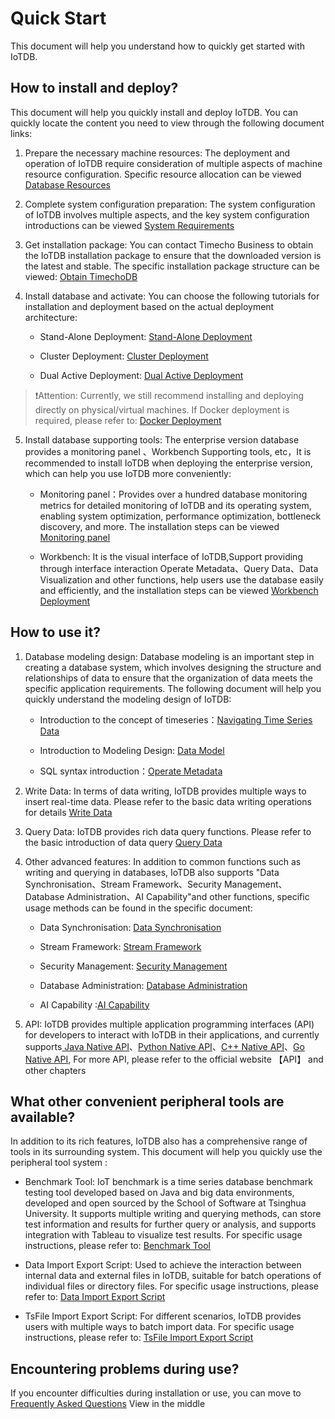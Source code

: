 <!--

    Licensed to the Apache Software Foundation (ASF) under one
    or more contributor license agreements.  See the NOTICE file
    distributed with this work for additional information
    regarding copyright ownership.  The ASF licenses this file
    to you under the Apache License, Version 2.0 (the
    "License"); you may not use this file except in compliance
    with the License.  You may obtain a copy of the License at
    
        http://www.apache.org/licenses/LICENSE-2.0
    
    Unless required by applicable law or agreed to in writing,
    software distributed under the License is distributed on an
    "AS IS" BASIS, WITHOUT WARRANTIES OR CONDITIONS OF ANY
    KIND, either express or implied.  See the License for the
    specific language governing permissions and limitations
    under the License.

-->
# Quick Start

This document will help you understand how to quickly get started with IoTDB.

## How to install and deploy?

This document will help you quickly install and deploy IoTDB. You can quickly locate the content you need to view through the following document links:

1.  Prepare the necessary machine resources: The deployment and operation of IoTDB require consideration of multiple aspects of machine resource configuration. Specific resource allocation can be viewed [Database Resources](../Deployment-and-Maintenance/Database-Resources.md)

2. Complete system configuration preparation: The system configuration of IoTDB involves multiple aspects, and the key system configuration introductions can be viewed [System Requirements](../Deployment-and-Maintenance/Environment-Requirements.md)

3. Get installation package: You can contact Timecho Business to obtain the IoTDB installation package to ensure that the downloaded version is the latest and stable. The specific installation package structure can be viewed: [Obtain TimechoDB](../Deployment-and-Maintenance/IoTDB-Package_timecho.md)

4. Install database and activate: You can choose the following tutorials for installation and deployment based on the actual deployment architecture:

   - Stand-Alone Deployment:  [Stand-Alone Deployment](../Deployment-and-Maintenance/Stand-Alone-Deployment_timecho.md)

   - Cluster Deployment: [Cluster Deployment](../Deployment-and-Maintenance/Cluster-Deployment_timecho.md)

   - Dual Active Deployment: [Dual Active Deployment](../Deployment-and-Maintenance/Dual-Active-Deployment_timecho.md)

> ❗️Attention: Currently, we still recommend installing and deploying directly on physical/virtual machines. If Docker deployment is required, please refer to: [Docker Deployment](../Deployment-and-Maintenance/Docker-Deployment_timecho.md)

5. Install database supporting tools: The enterprise version database provides a monitoring panel 、Workbench Supporting tools, etc，It is recommended to install IoTDB when deploying the enterprise version, which can help you use IoTDB more conveniently:

   - Monitoring panel：Provides over a hundred database monitoring metrics for detailed monitoring of IoTDB and its operating system, enabling system optimization, performance optimization, bottleneck discovery, and more. The installation steps can be viewed [Monitoring panel](../Deployment-and-Maintenance/Monitoring-panel-deployment.md)

   - Workbench: It is the visual interface of IoTDB,Support providing through interface interaction Operate Metadata、Query Data、Data Visualization and other functions, help users use the database easily and efficiently, and the installation steps can be viewed [Workbench Deployment](../Deployment-and-Maintenance/workbench-deployment_timecho.md)

## How to use it?

1. Database modeling design: Database modeling is an important step in creating a database system, which involves designing the structure and relationships of data to ensure that the organization of data meets the specific application requirements. The following document will help you quickly understand the modeling design of IoTDB:

   - Introduction to the concept of timeseries：[Navigating Time Series Data](../Basic-Concept/Navigating_Time_Series_Data.md)

   - Introduction to Modeling Design: [Data Model](../Basic-Concept/Data-Model-and-Terminology.md)

   - SQL syntax introduction：[Operate Metadata](../User-Manual/Operate-Metadata_timecho.md)

2. Write Data: In terms of data writing, IoTDB provides multiple ways to insert real-time data. Please refer to the basic data writing operations for details [Write Data](../User-Manual/Write-Delete-Data.md)

3. Query Data: IoTDB provides rich data query functions. Please refer to the basic introduction of data query [Query Data](../User-Manual/Query-Data.md)

4. Other advanced features: In addition to common functions such as writing and querying in databases, IoTDB also supports "Data Synchronisation、Stream Framework、Security Management、Database Administration、AI Capability"and other functions, specific usage methods can be found in the specific document:

   - Data Synchronisation: [Data Synchronisation](../User-Manual/Data-Sync_timecho.md)

   - Stream Framework: [Stream Framework](../User-Manual/Streaming_timecho.md)

   - Security Management: [Security Management](../User-Manual/Security-Management_timecho.md)

   - Database Administration: [Database Administration](../User-Manual/Authority-Management.md)

   - AI Capability :[AI Capability](../User-Manual/AINode_timecho.md)

5. API: IoTDB provides multiple application programming interfaces (API) for developers to interact with IoTDB in their applications, and currently supports[ Java Native API](../API/Programming-Java-Native-API.md)、[Python Native API](../API/Programming-Python-Native-API.md)、[C++ Native API](../API/Programming-Cpp-Native-API.md)、[Go Native API](../API/Programming-Go-Native-API.md), For more API, please refer to the official website 【API】 and other chapters

## What other convenient peripheral tools are available?

In addition to its rich features, IoTDB also has a comprehensive range of tools in its surrounding system. This document will help you quickly use the peripheral tool system :

   - Benchmark Tool: IoT benchmark is a time series database benchmark testing tool developed based on Java and big data environments, developed and open sourced by the School of Software at Tsinghua University. It supports multiple writing and querying methods, can store test information and results for further query or analysis, and supports integration with Tableau to visualize test results. For specific usage instructions, please refer to: [Benchmark Tool](../Tools-System/Benchmark.md)

   - Data Import Export Script: Used to achieve the interaction between internal data and external files in IoTDB, suitable for batch operations of individual files or directory files. For specific usage instructions, please refer to: [Data Import Export Script](../Tools-System/Data-Import-Export-Tool.md)

   - TsFile Import Export Script: For different scenarios, IoTDB provides users with multiple ways to batch import data. For specific usage instructions, please refer to: [TsFile Import Export Script](../Tools-System/TsFile-Import-Export-Tool.md)

## Encountering problems during use?

If you encounter difficulties during installation or use, you can move to [Frequently Asked Questions](../FAQ/Frequently-asked-questions.md) View in the middle